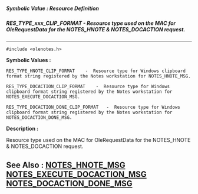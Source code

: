 ##### Symbolic Value : Resource Definition
##### RES_TYPE_xxx_CLIP_FORMAT - Resource type used on the MAC for OleRequestData for the NOTES_HNOTE & NOTES_DOCACTION request.
---
```
#include <olenotes.h>
```

**Symbolic Values :**

	RES_TYPE_HNOTE_CLIP_FORMAT	  -  Resource type for Windows clipboard format string registered by the Notes workstation for NOTES_HNOTE_MSG.

	RES_TYPE_DOCACTION_CLIP_FORMAT	  -  Resource type for Windows clipboard format string registered by the Notes workstation for NOTES_EXECUTE_DOCACTION_MSG.

	RES_TYPE_DOCACTION_DONE_CLIP_FORMAT	  -  Resource type for Windows clipboard format string registered by the Notes workstation for NOTES_DOCACTION_DONE_MSG.


**Description :**

Resource type used on the MAC for OleRequestData for the NOTES_HNOTE &amp; NOTES_DOCACTION request.


**See Also :**
[NOTES_HNOTE_MSG](/domino-c-api-docs/reference/Data/NOTES_HNOTE_MSG)
[NOTES_EXECUTE_DOCACTION_MSG](/domino-c-api-docs/reference/Data/NOTES_EXECUTE_DOCACTION_MSG)
[NOTES_DOCACTION_DONE_MSG](/domino-c-api-docs/reference/Data/NOTES_DOCACTION_DONE_MSG)
---
